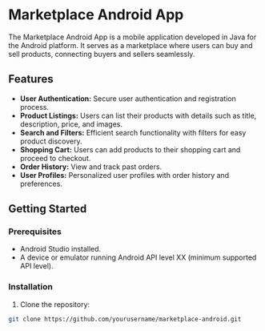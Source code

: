 # Marketplace Android App

The Marketplace Android App is a mobile application developed in Java for the Android platform. It serves as a marketplace where users can buy and sell products, connecting buyers and sellers seamlessly.

## Features

- **User Authentication:** Secure user authentication and registration process.
- **Product Listings:** Users can list their products with details such as title, description, price, and images.
- **Search and Filters:** Efficient search functionality with filters for easy product discovery.
- **Shopping Cart:** Users can add products to their shopping cart and proceed to checkout.
- **Order History:** View and track past orders.
- **User Profiles:** Personalized user profiles with order history and preferences.

## Getting Started

### Prerequisites

- Android Studio installed.
- A device or emulator running Android API level XX (minimum supported API level).

### Installation

1. Clone the repository:

```bash
git clone https://github.com/yourusername/marketplace-android.git
